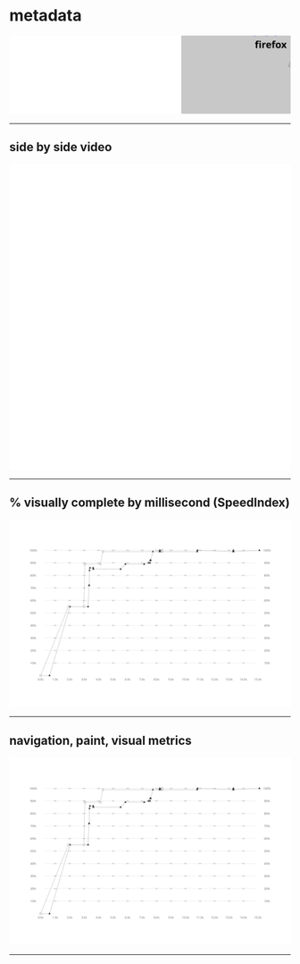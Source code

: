 
# metadata
![test and device metadata](../resources/2025-07-02-android-15-ptablet-detfriasverige_se_x_metadata.svg)

---

## side by side video
![side by side video of firefox by chrome](../resources/2025-07-02-android-15-ptablet-detfriasverige_se_x_video.svg)

---

## % visually complete by millisecond (SpeedIndex)
![line chart of percent visually complete SpeedIndex metric](../resources/2025-07-02-android-15-ptablet-detfriasverige_se_x_line_graph.svg)

---

## navigation, paint, visual metrics
![line chart of percent visually complete SpeedIndex metric](../resources/2025-07-02-android-15-ptablet-detfriasverige_se_x_line_graph.svg)

---

